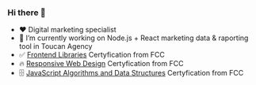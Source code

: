 ### Hi there 👋

- ♥️ Digital marketing specialist
- 🔭 I’m currently working on Node.js + React marketing data & raporting tool in Toucan Agency
- ✅ [Frontend Libraries](https://www.freecodecamp.org/certification/shlendakh/front-end-development-libraries) Certyfication from FCC
- 🔥 [Responsive Web Design](https://www.freecodecamp.org/certification/shlendakh/responsive-web-design) Certyfication from FCC
- 🗄️ [JavaScript Algorithms and Data Structures](https://www.freecodecamp.org/certification/shlendakh/javascript-algorithms-and-data-structures) Certyfication from FCC

<!--
**shlendakh/shlendakh** is a ✨ _special_ ✨ repository because its `README.md` (this file) appears on your GitHub profile.

Here are some ideas to get you started:

- 🔭 I’m currently working on ...
- 🌱 I’m currently learning ...
- 👯 I’m looking to collaborate on ...
- 🤔 I’m looking for help with ...
- 💬 Ask me about ...
- 📫 How to reach me: ...
- 😄 Pronouns: ...
- ⚡ Fun fact: ...
-->
